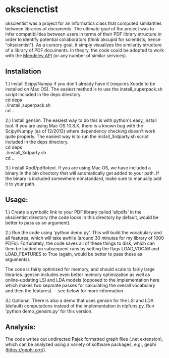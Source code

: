 okscienctist
====
okscientist was a project for an informatics class that computed similarities between libraries of documents.
The ultimate goal of the project was to infer compatibilities between users in terms of their PDF library structure
in order to identify potential collaborators (think okcupid for scientists, hence "okscientist"). As a cursory goal, 
it simply visualizes the similarity structure of a library of PDF documents. In theory, the code could be adopted to work 
with the [Mendeley API](http://dev.mendeley.com/) (or any number of similar services).

Installation
----
1.) Install Scipy/Numpy if you don't already have it (requires Xcode to be installed on Mac OS).
The easiest method is to use the install_superpack.sh script included in the deps directory.  
cd deps  
./install_superpack.sh  
cd ..  

2.) Install gensim. The easiest way to do this is with python's easy_install tool. If you are
using Mac OS 10.8.X, there is a known bug with the Scipy/Numpy (as of 12/2012) where dependency
checking doesn't work quite properly. The easiest way is to run the install_3rdparty.sh script
included in the deps directory.  
cd deps  
./install_3rdparty.sh  
cd ..  

3.) Install Xpdf/pdftotext. If you are using Mac OS, we have included a binary in the bin
directory that will automatically get added to your path. If the binary is included somewhere
nonstandard, make sure to manually add it to your path.

Usage:
----
1.) Create a symbolic link to your PDF library called 'allpdfs' in the okscientist directory
(the code looks in this directory by default, would be better to pass as an argument).

2.) Run the code using 'python demo.py'. This will build the vocabulary and all features, 
which will take awhile (around 30 minutes for my library of 1000 PDFs). Fortunately, the code 
saves all of these things to disk, which can then be loaded on subsequent runs by setting the
flags LOAD_VOCAB and LOAD_FEATURES to True (again, would be better to pass these as arguments).

The code is fairly optimized for memory, and should scale to fairly large libraries. gensim
includes even better memory optimization as well as online-updating LSI and LDA models (opposed 
to the implementation here which makes two separate passes for calculating the overall vocabulary
and then the features) -- see below for more information.

3.) Optional: There is also a demo that uses gensim for the LSI and LDA (default) computations
instead of the implementation in nlpfuns.py. Run 'python demo_gensim.py' for this version.

Analysis:
----
The code writes out undirected Pajek formatted graph files (.net extension), which can be 
analyzed using a variety of software packages, e.g., gephi (https://gephi.org/).
